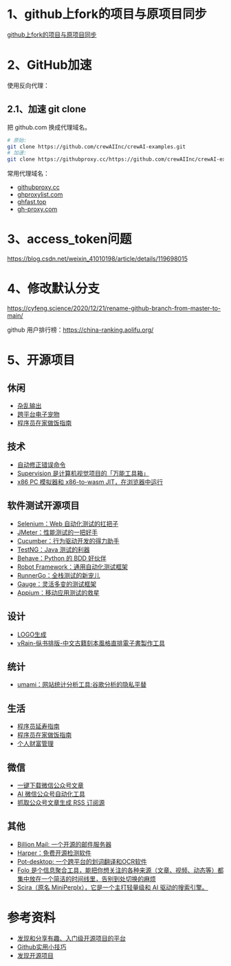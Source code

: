 # 1、github上fork的项目与原项目同步

[github上fork的项目与原项目同步](https://blog.csdn.net/qq1332479771/article/details/56087333)

# 2、GitHub加速

使用反向代理：

## 2.1、加速 git clone

把 github.com 换成代理域名。
```bash
# 原始: 
git clone https://github.com/crewAIInc/crewAI-examples.git
# 加速: 
git clone https://githubproxy.cc/https://github.com/crewAIInc/crewAI-examples.git
```
常用代理域名：
- [githubproxy.cc](https://githubproxy.cc/)
- [ghproxylist.com](https://ghproxylist.com/)
- [ghfast.top](https://ghfast.top/)
- [gh-proxy.com](https://gh-proxy.com/)

# 3、access_token问题

https://blog.csdn.net/weixin_41010198/article/details/119698015

# 4、修改默认分支

https://cyfeng.science/2020/12/21/rename-github-branch-from-master-to-main/

github 用户排行榜：https://china-ranking.aolifu.org/

# 5、开源项目

## 休闲

- [杂乱输出](https://github.com/svenstaro/genact)
- [跨平台电子宠物](https://github.com/ayangweb/BongoCat)
- [程序员在家做饭指南](https://github.com/Anduin2017/HowToCook)

## 技术

- [自动修正错误命令](https://github.com/nvbn/thefuck)
- [Supervision 是计算机视觉项目的「万能工具箱」](https://github.com/roboflow/supervision)
- [x86 PC 模拟器和 x86-to-wasm JIT，在浏览器中运行](https://github.com/copy/v86)

## 软件测试开源项目

- [Selenium：Web 自动化测试的扛把子](https://github.com/SeleniumHQ/selenium)
- [JMeter：性能测试的一把好手](https://github.com/apache/jmeter)
- [Cucumber：行为驱动开发的得力助手](https://github.com/cucumber/cucumber)
- [TestNG：Java 测试的利器](https://github.com/cbeust/testng)
- [Behave：Python 的 BDD 好伙伴](https://github.com/behave/behave)
- [Robot Framework：通用自动化测试框架](https://github.com/robotframework/robotframework)
- [RunnerGo：全栈测试的新宠儿](https://github.com/Runner-Go-Team/RunnerGo)
- [Gauge：灵活多变的测试框架](https://github.com/getgauge/gauge)
- [Appium：移动应用测试的救星](https://github.com/appium/appium)


## 设计

- [LOGO生成](https://github.com/bestony/logoly)
- [vRain-纵书排版-中文古籍刻本風格直排電子書製作工具](https://github.com/shanleiguang/vRain)

## 统计

- [umami：网站统计分析工具:谷歌分析的隐私平替](https://github.com/umami-software/umami)

## 生活

- [程序员延寿指南](https://github.com/geekan/HowToLiveLonger)
- [程序员在家做饭指南](https://github.com/Anduin2017/HowToCook)
- [个人财富管理](https://github.com/maybe-finance/maybe)

## 微信

- [一键下载微信公众号文章](https://github.com/qiye45/wechatDownload)
- [AI 微信公众号自动化工具](https://github.com/iniwap/ai_auto_wxgzh)
- [抓取公众号文章生成 RSS 订阅源](https://github.com/rachelos/we-mp-rss)

## 其他

- [Billion Mail: 一个开源的邮件服务器](https://github.com/aaPanel/BillionMail)
- [Harper：免费开源检测软件](https://github.com/automattic/harper)
- [Pot-desktop: 一个跨平台的划词翻译和OCR软件](https://github.com/pot-app/pot-desktop)
- [Folo 是个信息聚合工具，能把你想关注的各种来源（文章、视频、动态等）都集中放在一个简洁的时间线里，告别到处切换的麻烦](https://github.com/RSSNext/Folo)
- [Scira（原名 MiniPerplx），它是一个主打轻量级和 AI 驱动的搜索引擎。](https://github.com/zaidmukaddam/scira)

# 参考资料

- [发现和分享有趣、入门级开源项目的平台](https://hellogithub.com/)
- [Github实用小技巧](https://javaguide.cn/tools/git/github-tips.html)
- [发现开源项目](https://www.opensourceprojects.dev/)
